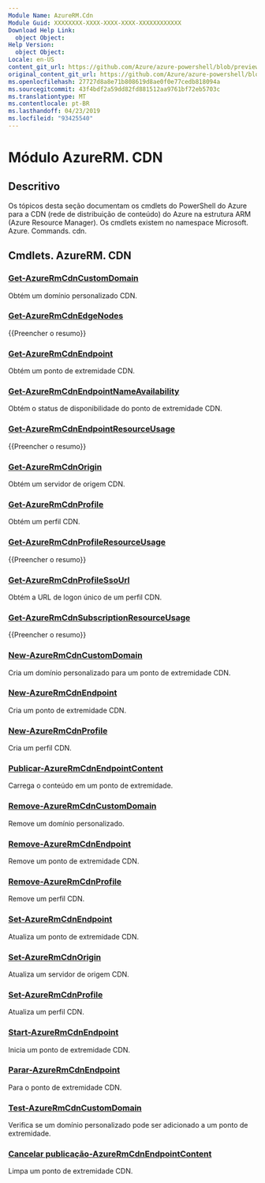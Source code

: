 ```yaml
---
Module Name: AzureRM.Cdn
Module Guid: XXXXXXXX-XXXX-XXXX-XXXX-XXXXXXXXXXXX
Download Help Link:
  object Object: 
Help Version:
  object Object: 
Locale: en-US
content_git_url: https://github.com/Azure/azure-powershell/blob/preview/src/ResourceManager/Cdn/Commands.Cdn/help/AzureRM.Cdn.md
original_content_git_url: https://github.com/Azure/azure-powershell/blob/preview/src/ResourceManager/Cdn/Commands.Cdn/help/AzureRM.Cdn.md
ms.openlocfilehash: 27727d8a8e71b808619d8ae0f0e77cedb818094a
ms.sourcegitcommit: 43f4bdf2a59dd82fd881512aa9761bf72eb5703c
ms.translationtype: MT
ms.contentlocale: pt-BR
ms.lasthandoff: 04/23/2019
ms.locfileid: "93425540"
---
```

# Módulo AzureRM. CDN
## Descritivo
Os tópicos desta seção documentam os cmdlets do PowerShell do Azure para a CDN (rede de distribuição de conteúdo) do Azure na estrutura ARM (Azure Resource Manager). Os cmdlets existem no namespace Microsoft. Azure. Commands. cdn.

## Cmdlets. AzureRM. CDN
### [Get-AzureRmCdnCustomDomain](Get-AzureRmCdnCustomDomain.md)
Obtém um domínio personalizado CDN.

### [Get-AzureRmCdnEdgeNodes](Get-AzureRmCdnEdgeNodes.md)
{{Preencher o resumo}}

### [Get-AzureRmCdnEndpoint](Get-AzureRmCdnEndpoint.md)
Obtém um ponto de extremidade CDN.

### [Get-AzureRmCdnEndpointNameAvailability](Get-AzureRmCdnEndpointNameAvailability.md)
Obtém o status de disponibilidade do ponto de extremidade CDN.

### [Get-AzureRmCdnEndpointResourceUsage](Get-AzureRmCdnEndpointResourceUsage.md)
{{Preencher o resumo}}

### [Get-AzureRmCdnOrigin](Get-AzureRmCdnOrigin.md)
Obtém um servidor de origem CDN.

### [Get-AzureRmCdnProfile](Get-AzureRmCdnProfile.md)
Obtém um perfil CDN.

### [Get-AzureRmCdnProfileResourceUsage](Get-AzureRmCdnProfileResourceUsage.md)
{{Preencher o resumo}}

### [Get-AzureRmCdnProfileSsoUrl](Get-AzureRmCdnProfileSsoUrl.md)
Obtém a URL de logon único de um perfil CDN.

### [Get-AzureRmCdnSubscriptionResourceUsage](Get-AzureRmCdnSubscriptionResourceUsage.md)
{{Preencher o resumo}}

### [New-AzureRmCdnCustomDomain](New-AzureRmCdnCustomDomain.md)
Cria um domínio personalizado para um ponto de extremidade CDN.

### [New-AzureRmCdnEndpoint](New-AzureRmCdnEndpoint.md)
Cria um ponto de extremidade CDN.

### [New-AzureRmCdnProfile](New-AzureRmCdnProfile.md)
Cria um perfil CDN.

### [Publicar-AzureRmCdnEndpointContent](Publish-AzureRmCdnEndpointContent.md)
Carrega o conteúdo em um ponto de extremidade.

### [Remove-AzureRmCdnCustomDomain](Remove-AzureRmCdnCustomDomain.md)
Remove um domínio personalizado.

### [Remove-AzureRmCdnEndpoint](Remove-AzureRmCdnEndpoint.md)
Remove um ponto de extremidade CDN.

### [Remove-AzureRmCdnProfile](Remove-AzureRmCdnProfile.md)
Remove um perfil CDN.

### [Set-AzureRmCdnEndpoint](Set-AzureRmCdnEndpoint.md)
Atualiza um ponto de extremidade CDN.

### [Set-AzureRmCdnOrigin](Set-AzureRmCdnOrigin.md)
Atualiza um servidor de origem CDN.

### [Set-AzureRmCdnProfile](Set-AzureRmCdnProfile.md)
Atualiza um perfil CDN.

### [Start-AzureRmCdnEndpoint](Start-AzureRmCdnEndpoint.md)
Inicia um ponto de extremidade CDN.

### [Parar-AzureRmCdnEndpoint](Stop-AzureRmCdnEndpoint.md)
Para o ponto de extremidade CDN.

### [Test-AzureRmCdnCustomDomain](Test-AzureRmCdnCustomDomain.md)
Verifica se um domínio personalizado pode ser adicionado a um ponto de extremidade.

### [Cancelar publicação-AzureRmCdnEndpointContent](Unpublish-AzureRmCdnEndpointContent.md)
Limpa um ponto de extremidade CDN.


